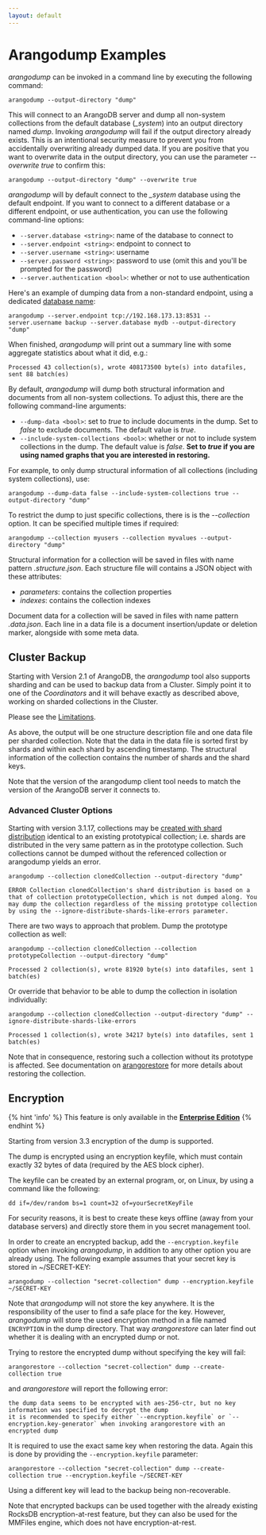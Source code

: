 ```yaml
---
layout: default
---
```

Arangodump Examples
===================

_arangodump_ can be invoked in a command line by executing the following command:

    arangodump --output-directory "dump"

This will connect to an ArangoDB server and dump all non-system collections from
the default database (*_system*) into an output directory named *dump*.
Invoking _arangodump_ will fail if the output directory already exists. This is
an intentional security measure to prevent you from accidentally overwriting already
dumped data. If you are positive that you want to overwrite data in the output
directory, you can use the parameter *--overwrite true* to confirm this:

    arangodump --output-directory "dump" --overwrite true

_arangodump_ will by default connect to the *_system* database using the default
endpoint. If you want to connect to a different database or a different endpoint,
or use authentication, you can use the following command-line options:

- `--server.database <string>`: name of the database to connect to
- `--server.endpoint <string>`: endpoint to connect to
- `--server.username <string>`: username
- `--server.password <string>`: password to use (omit this and you'll be prompted for the
  password)
- `--server.authentication <bool>`: whether or not to use authentication

Here's an example of dumping data from a non-standard endpoint, using a dedicated
[database name](appendix-glossary.html#database-name):

    arangodump --server.endpoint tcp://192.168.173.13:8531 --server.username backup --server.database mydb --output-directory "dump"

When finished, _arangodump_ will print out a summary line with some aggregate
statistics about what it did, e.g.:

    Processed 43 collection(s), wrote 408173500 byte(s) into datafiles, sent 88 batch(es)

By default, _arangodump_ will dump both structural information and documents from all
non-system collections. To adjust this, there are the following command-line
arguments:

- `--dump-data <bool>`: set to *true* to include documents in the dump. Set to *false*
  to exclude documents. The default value is *true*.
- `--include-system-collections <bool>`: whether or not to include system collections
  in the dump. The default value is *false*. **Set to _true_ if you are using named
  graphs that you are interested in restoring.**

For example, to only dump structural information of all collections (including system
collections), use:

    arangodump --dump-data false --include-system-collections true --output-directory "dump"

To restrict the dump to just specific collections, there is is the *--collection* option.
It can be specified multiple times if required:

    arangodump --collection myusers --collection myvalues --output-directory "dump"

Structural information for a collection will be saved in files with name pattern
*<collection-name>.structure.json*. Each structure file will contains a JSON object
with these attributes:
- *parameters*: contains the collection properties
- *indexes*: contains the collection indexes

Document data for a collection will be saved in files with name pattern
*<collection-name>.data.json*. Each line in a data file is a document insertion/update or
deletion marker, alongside with some meta data.

Cluster Backup
--------------

Starting with Version 2.1 of ArangoDB, the *arangodump* tool also
supports sharding and can be used to backup data from a Cluster. 
Simply point it to one of the _Coordinators_ and it
will behave exactly as described above, working on sharded collections
in the Cluster.

Please see the [Limitations](programs-arangodump-limitations.html).

As above, the output will be one structure description file and one data
file per sharded collection. Note that the data in the data file is
sorted first by shards and within each shard by ascending timestamp. The
structural information of the collection contains the number of shards
and the shard keys.

Note that the version of the arangodump client tool needs to match the
version of the ArangoDB server it connects to.

### Advanced Cluster Options

Starting with version 3.1.17, collections may be [created with shard
distribution](datamodeling-collections-databasemethods.html#create)
identical to an existing prototypical collection; i.e. shards are distributed in
the very same pattern as in the prototype collection. Such collections cannot be
dumped without the referenced collection or arangodump yields an error.

    arangodump --collection clonedCollection --output-directory "dump"

    ERROR Collection clonedCollection's shard distribution is based on a that of collection prototypeCollection, which is not dumped along. You may dump the collection regardless of the missing prototype collection by using the --ignore-distribute-shards-like-errors parameter.

There are two ways to approach that problem.
Dump the prototype collection as well:

    arangodump --collection clonedCollection --collection prototypeCollection --output-directory "dump"

    Processed 2 collection(s), wrote 81920 byte(s) into datafiles, sent 1 batch(es)

Or override that behavior to be able to dump the collection in isolation
individually:

    arangodump --collection clonedCollection --output-directory "dump" --ignore-distribute-shards-like-errors

    Processed 1 collection(s), wrote 34217 byte(s) into datafiles, sent 1 batch(es)

Note that in consequence, restoring such a collection without its prototype is
affected. See documentation on [arangorestore](programs-arangorestore.html) for
more details about restoring the collection.

Encryption
----------

{% hint 'info' %}
This feature is only available in the
[**Enterprise Edition**](https://www.arangodb.com/why-arangodb/arangodb-enterprise/)
{% endhint %}

Starting from version 3.3 encryption of the dump is supported.

The dump is encrypted using an encryption keyfile, which must contain exactly 32
bytes of data (required by the AES block cipher).

The keyfile can be created by an external program, or, on Linux, by using a command
like the following:

```
dd if=/dev/random bs=1 count=32 of=yourSecretKeyFile
```

For security reasons, it is best to create these keys offline (away from your
database servers) and directly store them in you secret management
tool.


In order to create an encrypted backup, add the `--encryption.keyfile`
option when invoking _arangodump_, in addition to any other option you
are already using. The following example assumes that your secret key
is stored in ~/SECRET-KEY:

```
arangodump --collection "secret-collection" dump --encryption.keyfile ~/SECRET-KEY
```

Note that _arangodump_ will not store the key anywhere. It is the responsibility
of the user to find a safe place for the key. However, _arangodump_ will store
the used encryption method in a file named `ENCRYPTION` in the dump directory.
That way _arangorestore_ can later find out whether it is dealing with an
encrypted dump or not.

Trying to restore the encrypted dump without specifying the key will fail:

```
arangorestore --collection "secret-collection" dump --create-collection true
```

and _arangorestore_ will report the following error:

```
the dump data seems to be encrypted with aes-256-ctr, but no key information was specified to decrypt the dump
it is recommended to specify either `--encryption.keyfile` or `--encryption.key-generator` when invoking arangorestore with an encrypted dump
```

It is required to use the exact same key when restoring the data. Again this is
done by providing the `--encryption.keyfile` parameter:

```
arangorestore --collection "secret-collection" dump --create-collection true --encryption.keyfile ~/SECRET-KEY
```

Using a different key will lead to the backup being non-recoverable.

Note that encrypted backups can be used together with the already existing 
RocksDB encryption-at-rest feature, but they can also be used for the MMFiles
engine, which does not have encryption-at-rest.
